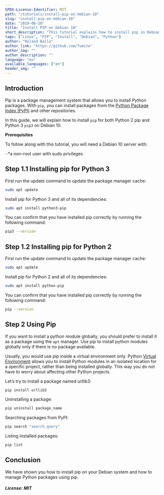 ```yaml
---
SPDX-License-Identifier: MIT
path: "/tutorials/install-pip-on-debian-10"
slug: "install-pip-on-debian-10"
date: "2019-08-20"
title: "Install PIP on Debian 10"
short_description: "This tutorial explains how to install pip in Debian 10"
tags: ["Linux", "PIP", "Install", "Debian", "Python"]
author: "Roland Balla"
author_link: "https://github.com/Tumite"
author_img: ""
author_description: ""
language: "en"
available_languages: ["en"]
header_img: ""
---
```


## Introduction

Pip is a package management system that allows you to install Python packages. With `pip`, you can install packages from the [Python Package Index (PyPI)](https://pypi.org/) and other repositories.

In this guide, we will explain how to install `pip` for both Python 2 pip and Python 3 `pip3` on Debian 10.

**Prerequisites**

To follow along with this tutorial, you will need a Debian 10 server with:

⋅⋅*a non-root user with sudo privileges

## Step 1.1 Installing pip for Python 3

First run the update command to update the package manager cache:

```bash
sudo apt update
```

Install pip for Python 3 and all of its dependencies:

```bash
sudo apt install python3-pip
```
You can confirm that you have installed pip correctly by running the following command:

```bash
pip3 --version
```

## Step 1.2 Installing pip for Python 2

First run the update command to update the package manager cache:

```bash
sudo apt update
```

Install pip for Python 2 and all of its dependencies:

```bash
sudo apt install python-pip
```
You can confirm that you have installed pip correctly by running the following command:

```bash
pip --version
```

## Step 2 Using Pip


If you want to install a python module globally, you should prefer to install it as a package using the `apt` manager. Use pip to install python modules globally only if there is no package available.

Usually, you would use pip inside a virtual environment only. Python [Virtual Environment](https://docs.python.org/3.5/library/venv.html) allows you to install Python modules in an isolated location for a specific project, rather than being installed globally. This way you do not have to worry about affecting other Python projects.


Let’s try to install a package named urllib3:

```bash
pip install urllib3
```

Uninstalling a package:

```bash
pip uninstall package_name
```

Searching packages from PyPI:

```bash
pip search "search_query"
```

Listing installed packages:

```bash
pip list
```



## Conclusion

We have shown you how to install pip on your Debian system and how to manage Python packages using pip. 

##### License: MIT

<!---

Contributors's Certificate of Origin

By making a contribution to this project, I certify that:

(a) The contribution was created in whole or in part by me and I have
    the right to submit it under the license indicated in the file; or

(b) The contribution is based upon previous work that, to the best of my
    knowledge, is covered under an appropriate license and I have the
    right under that license to submit that work with modifications,
    whether created in whole or in part by me, under the same license
    (unless I am permitted to submit under a different license), as
    indicated in the file; or

(c) The contribution was provided directly to me by some other person
    who certified (a), (b) or (c) and I have not modified it.

(d) I understand and agree that this project and the contribution are
    public and that a record of the contribution (including all personal
    information I submit with it, including my sign-off) is maintained
    indefinitely and may be redistributed consistent with this project
    or the license(s) involved.

Signed-off-by: Roland Balla <balla.roland96@gmail.com>

-->
